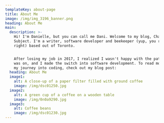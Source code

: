 ```yaml
---
templateKey: about-page
title: About Me
image: /img/img_3196_banner.png
heading: About Me
main:
  description: >-
    Hi! I'm Danielle, but you can call me Dani. Welcome to my blog, Changing the
    Subject. I'm a writer, software developer and beekeeper (yup, you read that
    right) based out of Toronto.


    After losing my job in 2017, I realized I wasn't happy with the path that I
    was on, and I made the switch into software development. To read more about
    my journey into coding, check out my blog post:
  heading: About Me
  image1:
    alt: A close-up of a paper filter filled with ground coffee
    image: /img/dsc01250.jpg
  image2:
    alt: A green cup of a coffee on a wooden table
    image: /img/0n0a9290.jpg
  image3:
    alt: Coffee beans
    image: /img/dsc01230.jpg
---
```


